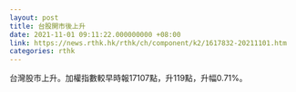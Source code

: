 ```yaml
---
layout: post
title: 台股開市後上升
date: 2021-11-01 09:11:22.000000000 +08:00
link: https://news.rthk.hk/rthk/ch/component/k2/1617832-20211101.htm
categories: rthk
---
```


台灣股市上升。加權指數較早時報17107點，升119點，升幅0.71%。
